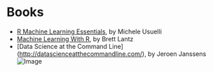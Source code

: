 # Books
* [R Machine Learning Essentials](http://www.amazon.com/Machine-Learning-Essentials-Michele-Usuelli/dp/178398774X), by Michele Usuelli
* [Machine Learning With R](http://www.amazon.com/Machine-Learning-R-Brett-Lantz/dp/1782162143), by Brett Lantz
* [Data Science at the Command Line] (http://datascienceatthecommandline.com/), by Jeroen Janssens ![Image](http://datascienceatthecommandline.com/assets/img/data-science-at-the-command-line.png?raw=true)
